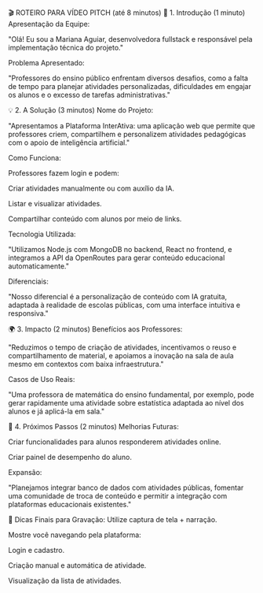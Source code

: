 🎬 ROTEIRO PARA VÍDEO PITCH (até 8 minutos)
🎤 1. Introdução (1 minuto)
Apresentação da Equipe:

"Olá! Eu sou a Mariana Aguiar, desenvolvedora fullstack e responsável pela implementação técnica do projeto."

Problema Apresentado:

"Professores do ensino público enfrentam diversos desafios, como a falta de tempo para planejar atividades personalizadas, dificuldades em engajar os alunos e o excesso de tarefas administrativas."

💡 2. A Solução (3 minutos)
Nome do Projeto:

"Apresentamos a Plataforma InterAtiva: uma aplicação web que permite que professores criem, compartilhem e personalizem atividades pedagógicas com o apoio de inteligência artificial."

Como Funciona:

Professores fazem login e podem:

Criar atividades manualmente ou com auxílio da IA.

Listar e visualizar atividades.

Compartilhar conteúdo com alunos por meio de links.

Tecnologia Utilizada:

"Utilizamos Node.js com MongoDB no backend, React no frontend, e integramos a API da OpenRoutes para gerar conteúdo educacional automaticamente."

Diferenciais:

"Nosso diferencial é a personalização de conteúdo com IA gratuita, adaptada à realidade de escolas públicas, com uma interface intuitiva e responsiva."

🌍 3. Impacto (2 minutos)
Benefícios aos Professores:

"Reduzimos o tempo de criação de atividades, incentivamos o reuso e compartilhamento de material, e apoiamos a inovação na sala de aula mesmo em contextos com baixa infraestrutura."

Casos de Uso Reais:

"Uma professora de matemática do ensino fundamental, por exemplo, pode gerar rapidamente uma atividade sobre estatística adaptada ao nível dos alunos e já aplicá-la em sala."

🔮 4. Próximos Passos (2 minutos)
Melhorias Futuras:

Criar funcionalidades para alunos responderem atividades online.

Criar painel de desempenho do aluno.

Expansão:

"Planejamos integrar banco de dados com atividades públicas, fomentar uma comunidade de troca de conteúdo e permitir a integração com plataformas educacionais existentes."

🎥 Dicas Finais para Gravação:
Utilize captura de tela + narração.

Mostre você navegando pela plataforma:

Login e cadastro.

Criação manual e automática de atividade.

Visualização da lista de atividades.

